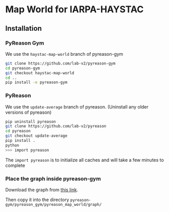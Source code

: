 # Map World for IARPA-HAYSTAC

## Installation

### PyReason Gym
We use the `haystac-map-world` branch of pyreason-gym
```bash
git clone https://github.com/lab-v2/pyreason-gym
cd pyreason-gym
git checkout haystac-map-world
cd ..
pip install -e pyreason-gym
```

### PyReason
We use the `update-average` branch of pyreason. (Uninstall any older versions of pyreason)
```bash
pip uninstall pyreason
git clone https://github.com/lab-v2/pyreason
cd pyreason
git checkout update-average
pip install .
python
>>> import pyreason
```
The `import pyreason` is to initialize all caches and will take a few minutes to complete



### Place the graph inside pyreason-gym
Download the graph from [this link](https://drive.google.com/file/d/1SyMiVpaWePKgoQfyxQ6IhpAyy37e1WtE/view?usp=drive_link).

Then copy it into the directory `pyreason-gym/pyreason_gym/pyreason_map_world/graph/`
